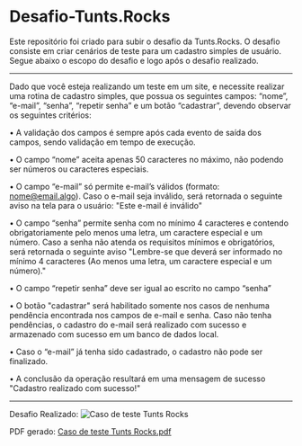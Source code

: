 # Desafio-Tunts.Rocks

Este repositório foi criado para subir o desafio da Tunts.Rocks. O desafio consiste em criar cenários de teste para um cadastro simples de usuário.
Segue abaixo o escopo do desafio e logo após o desafio realizado.
__________________________________________________________________________________________

Dado que você esteja realizando um teste em um site, e necessite realizar uma rotina de cadastro simples, que possua os seguintes campos: “nome”, “e-mail”, “senha”, “repetir senha” e um botão “cadastrar”, devendo observar os seguintes critérios:

• A validação dos campos é sempre após cada evento de saída dos campos, sendo validação em tempo de execução.

• O campo “nome” aceita apenas 50 caracteres no máximo, não podendo ser números ou caracteres especiais. 

• O campo “e-mail” só permite e-mail’s válidos (formato: nome@email.algo). Caso o e-mail seja inválido, será retornada o seguinte aviso na tela para o usuário: "Este e-mail é inválido"

• O campo “senha” permite senha com no mínimo 4 caracteres e contendo obrigatoriamente pelo menos uma letra, um caractere especial e um número. Caso a senha não atenda os requisitos mínimos e obrigatórios, será retornada o seguinte aviso "Lembre-se que deverá ser informado no mínimo 4 caracteres (Ao menos uma letra, um caractere especial e um número)."

• O campo “repetir senha” deve ser igual ao escrito no campo “senha”

• O botão "cadastrar" será habilitado somente nos casos de nenhuma pendência encontrada nos campos de e-mail e senha. Caso não tenha pendências, o cadastro do e-mail será realizado com sucesso e armazenado com sucesso em um banco de dados local.

• Caso o “e-mail” já tenha sido cadastrado, o cadastro não pode ser finalizado.

• A conclusão da operação resultará em uma mensagem de sucesso "Cadastro realizado com sucesso!"
__________________________________________________________________________________________

Desafio Realizado:
![Caso de teste Tunts Rocks](https://user-images.githubusercontent.com/110741158/211155593-d383b0c6-7fd6-49ca-99f7-803df854ce04.jpg)

PDF gerado:
[Caso de teste Tunts Rocks.pdf](https://github.com/eron-moraes/Desafio-Tunts.Rocks/files/10366460/Caso.de.teste.Tunts.Rocks.pdf)
